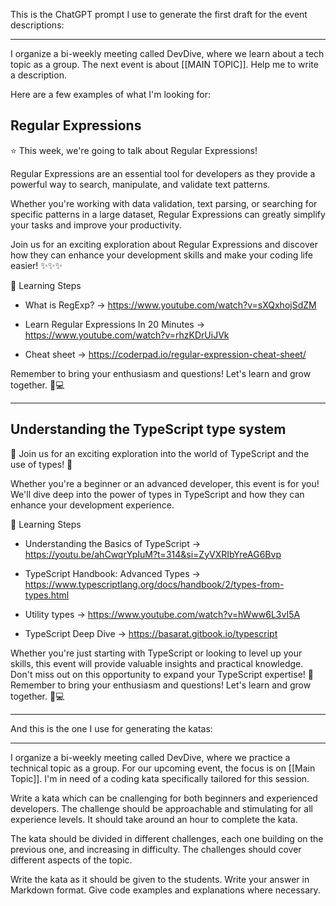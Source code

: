 This is the ChatGPT prompt I use to generate the first draft for the event descriptions:

---

I organize a bi-weekly meeting called DevDive, where we learn about a tech topic as a group.
The next event is about [[MAIN TOPIC]]. Help me to write a description.

Here are a few examples of what I'm looking for:


## Regular Expressions

⭐ This week, we're going to talk about Regular Expressions!

Regular Expressions are an essential tool for developers as they provide a powerful way to search, manipulate, and validate text patterns.

Whether you're working with data validation, text parsing, or searching for specific patterns in a large dataset, Regular Expressions can greatly simplify your tasks and improve your productivity.

Join us for an exciting exploration about Regular Expressions and discover how they can enhance your development skills and make your coding life easier! ✨✨✨

🔬 Learning Steps
- What is RegExp?
-> https://www.youtube.com/watch?v=sXQxhojSdZM

- Learn Regular Expressions In 20 Minutes
-> https://www.youtube.com/watch?v=rhzKDrUiJVk

- Cheat sheet
-> https://coderpad.io/regular-expression-cheat-sheet/

Remember to bring your enthusiasm and questions! Let's learn and grow together. 🌈💻

------

## Understanding the TypeScript type system

🌟 Join us for an exciting exploration into the world of TypeScript and the use of types! 🚀

Whether you're a beginner or an advanced developer, this event is for you! We'll dive deep into the power of types in TypeScript and how they can enhance your development experience.

🔬 Learning Steps
- Understanding the Basics of TypeScript
-> https://youtu.be/ahCwqrYpIuM?t=314&si=ZyVXRIbYreAG6Bvp

- TypeScript Handbook: Advanced Types
-> https://www.typescriptlang.org/docs/handbook/2/types-from-types.html

- Utility types
-> https://www.youtube.com/watch?v=hWww6L3vI5A

- TypeScript Deep Dive
-> https://basarat.gitbook.io/typescript

Whether you're just starting with TypeScript or looking to level up your skills, this event will provide valuable insights and practical knowledge. Don't miss out on this opportunity to expand your TypeScript expertise! 🎉
Remember to bring your enthusiasm and questions! Let's learn and grow together. 🌈💻


---

And this is the one I use for generating the katas:

---

I organize a bi-weekly meeting called DevDive, where we practice a technical topic as a group.
For our upcoming event, the focus is on [[Main Topic]]. I'm in need of a coding kata specifically tailored for this session.

Write a kata which can be cnallenging for both beginners and experienced developers. The challenge should be approachable and stimulating for all experience levels.
It should take around an hour to complete the kata.

The kata should be divided in different challenges, each one building on the previous one, and increasing in difficulty.
The challenges should cover different aspects of the topic.

Write the kata as it should be given to the students.
Write your answer in Markdown format.
Give code examples and explanations where necessary.
